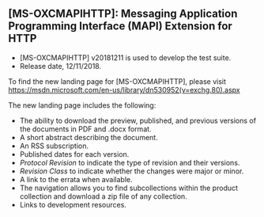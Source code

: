 ## [MS-OXCMAPIHTTP]: Messaging Application Programming Interface (MAPI) Extension for HTTP
- [MS-OXCMAPIHTTP] v20181211 is used to develop the test suite. 
- Release date, 12/11/2018.

To find the new landing page for [MS-OXCMAPIHTTP], please visit https://msdn.microsoft.com/en-us/library/dn530952(v=exchg.80).aspx

The new landing page includes the following:
- The ability to download the preview, published, and previous versions of the documents in PDF and .docx format.
- A short abstract describing the document.
- An RSS subscription.
- Published dates for each version.
- *Protocol Revision* to indicate the type of revision and their versions.
- *Revision Class* to indicate whether the changes were major or minor.
- A link to the errata when available.
- The navigation allows you to find subcollections within the product collection and download a zip file of any collection.
- Links to development resources.